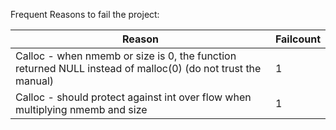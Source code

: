 Frequent Reasons to fail the project:

| Reason                                                                                                      | Failcount |
| ----------------------------------------------------------------------------------------------------------- | --------- |
| Calloc - when nmemb or size is 0, the function returned NULL instead of malloc(0) (do not trust the manual) | 1         |
| Calloc - should protect against int over flow when multiplying nmemb and size                               | 1         |
